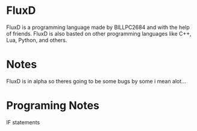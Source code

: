 # FluxD
FluxD is a programming language made by BILLPC2684 and with the help of friends.
FluxD is also basted on other programming languages like C++, Lua, Python, and others.

# Notes
FluxD is in alpha so theres going to be some bugs by some i mean alot...

# Programing Notes
IF statements
